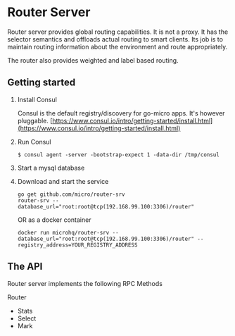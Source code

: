 # Router Server

Router server provides global routing capabilities. It is not a proxy. It has the selector semantics 
and offloads actual routing to smart clients. Its job is to maintain routing information about the 
environment and route appropriately.

The router also provides weighted and label based routing.

## Getting started

1. Install Consul

	Consul is the default registry/discovery for go-micro apps. It's however pluggable.
	[https://www.consul.io/intro/getting-started/install.html](https://www.consul.io/intro/getting-started/install.html)

2. Run Consul
	```
	$ consul agent -server -bootstrap-expect 1 -data-dir /tmp/consul
	```

3. Start a mysql database

4. Download and start the service

	```shell
	go get github.com/micro/router-srv
	router-srv --database_url="root:root@tcp(192.168.99.100:3306)/router"
	```

	OR as a docker container

	```shell
	docker run microhq/router-srv --database_url="root:root@tcp(192.168.99.100:3306)/router" --registry_address=YOUR_REGISTRY_ADDRESS
	```

## The API
Router server implements the following RPC Methods

Router
- Stats
- Select
- Mark
